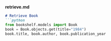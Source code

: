 
**retrieve.md**
```markdown
# Retrieve Book
```python
from bookshelf.models import Book
book = Book.objects.get(title="1984")
book.title, book.author, book.publication_year


